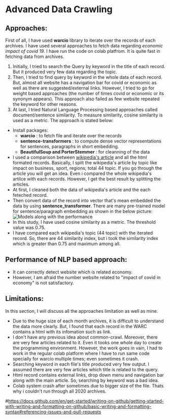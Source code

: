 # Advanced Data Crawling
## Approaches:
First of all, I have used **warcio** library to iterate over the records of each archives. I have used several approaches to fetch data regarding *economic impact of covid 19*. I have run the code on colab platfrom. It is quite fast in fetching data from archives.
1. Initially, I tried to search the Query by keyword in the title of each record. But it produced very few data regarding the topic.
2. Then, I tried to find query by keyword in the whole data of each record. But, almost all website has a navigation bar for covid or economic as well as there are suggested/external links. However, I tried to go for weight based approaches (the number of times covid or economic or its synonym appears). This approach also failed as few website repeated the keyword for other reasons. 
3. At last, I tried Natural Language Processing based approaches called document/sentence similarity. To measure similarity, cosine similarity is used as a metric. The approach is stated below:
  - Install packages:
    - **warcio** : to fetch file and iterate over the records
    - **sentence-transformers** : to compute dense vector representations for sentences, paragraphs in short embedding.
    - **BeautifulSoup and PorterStemmer** : for cleanning of the data
  - I used a comparison between [wikipedia's article](https://en.wikipedia.org/wiki/Economic_impact_of_the_COVID-19_pandemic) and all the html formated records. Basically, I spilt the wikipedia's article by topic like impact on business, sport, regions; total 44 topic. If you go through the article you will get an idea. Even i compared the whole wikipedia's artilce with each records. However, I get the best result by splitting the articles.
  - At first, I cleaned both the data of wikipedia's article and the each feteched record.
  - Then convert data of the record into vector that's mean embedded the data by using **sentence_transformer**. There are many pre-trained model for sentence/paragraph embedding as shown in the below picture: 
![Models along with the performance](https://miro.medium.com/max/1154/1*P2zYNp3-nR28zraavajMyA.png)
  - In this study, I have used cosine similarity as a metric. The threshold value was 0.75.
  - I have compared each wikipedia's topic (44 topic) with the iterated record. So, there are 44 similarity index, but i took the similarity index which is greater than 0.75 and maximum among all.
  
## Performance of NLP based approach:
- It can correctly detect website which is related economy.
- However, I am afraid the number website related to "impact of covid in economy" is not satisfactory.

## Limitations:
In this section, I will discuss all the approaches limitation as well as mine.
- Due to the huge size of each month archives, it is difficult to understand the data more clearly. But, I found that each record in the WARC contains a html with its infomation such as link.
- I don't have any previous idea about common-crawl. Moreover, there are very few articles related to it. Even it tooks one whole day to create the programming environment. However, the work goes in vain, I had to work in the regular colab platform where I have to run same code specially for warcio multiple times; even sometimes it crash.
- Searching keyword in each file's title produced very few output. I assumed there are very few articles which title is related to the query.
- Html record contains external links, drop down menu and navigation bar along with the main article. So, searching by keyword was a bad idea.
- Colab system crash after sometimes due to bigger size of the file. Thats why i couldn't run through all 2020 archives.

#https://docs.github.com/en/get-started/writing-on-github/getting-started-with-writing-and-formatting-on-github/basic-writing-and-formatting-syntax#referencing-issues-and-pull-requests
